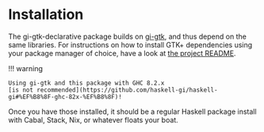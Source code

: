 # Installation

The gi-gtk-declarative package builds on
[gi-gtk](https://hackage.haskell.org/package/gi-gtk), and thus depend
on the same libraries. For instructions on how to install GTK+
dependencies using your package manager of choice, have a look at [the
project
README](https://github.com/haskell-gi/haskell-gi#installation).

!!! warning

    Using gi-gtk and this package with GHC 8.2.x
    [is not recommended](https://github.com/haskell-gi/haskell-gi#%EF%B8%8F-ghc-82x-%EF%B8%8F)!

Once you have those installed, it should be a regular Haskell package
install with Cabal, Stack, Nix, or whatever floats your boat.
